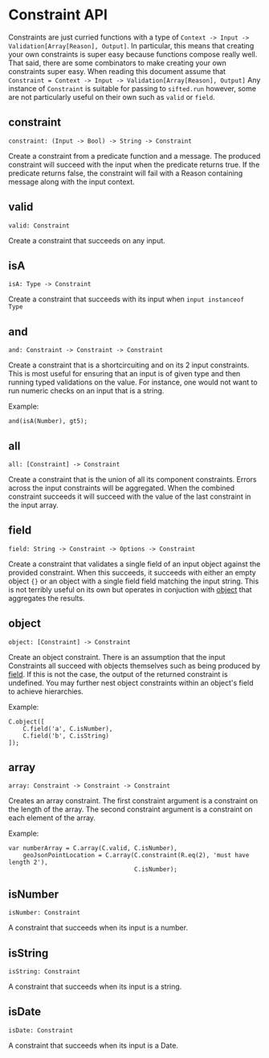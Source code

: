 # Constraint API

Constraints are just curried functions with a type of `Context -> Input -> Validation[Array[Reason], Output]`.
In particular, this means that creating your own constraints is super easy because functions compose really well.
That said, there are some combinators to make creating your own constraints super easy. When reading this document assume that `Constraint = Context -> Input -> Validation[Array[Reason], Output]`
Any instance of `Constraint` is suitable for passing to `sifted.run` however, some are not particularly useful on their own such as `valid` or `field`.

## constraint
`constraint: (Input -> Bool) -> String -> Constraint`

Create a constraint from a predicate function and a message.
The produced constraint will succeed with the input when the predicate returns true.
If the predicate returns false, the constraint will fail with a Reason containing message along with the input context.

## valid
`valid: Constraint`

Create a constraint that succeeds on any input.

## isA
`isA: Type -> Constraint`

Create a constraint that succeeds with its input when `input instanceof Type`

## and
`and: Constraint -> Constraint -> Constraint`

Create a constraint that is a shortcircuiting and on its 2 input constraints. This is most useful for ensuring that an input is of given type and then running typed validations on the value.
For instance, one would not want to run numeric checks on an input that is a string.

Example:

    and(isA(Number), gt5);

## all
`all: [Constraint] -> Constraint`

Create a constraint that is the union of all its component constraints. Errors across the input constraints will be aggregated.
When the combined constraint succeeds it will succeed with the value of the last constraint in the input array.

## field
`field: String -> Constraint -> Options -> Constraint`

Create a constraint that validates a single field of an input object against the provided constraint.
 When this succeeds, it succeeds with either an empty object `{}` or an object with a single field field matching the input string.
This is not terribly useful on its own but operates in conjuction with [object](#object) that aggregates the results.


## object
`object: [Constraint] -> Constraint`

Create an object constraint.
There is an assumption that the input Constraints all succeed with objects themselves such as being produced by [field](#field).
If this is not the case, the output of the returned constraint is undefined.
You may further nest object constraints within an object's field to achieve hierarchies.

Example:

    C.object([
        C.field('a', C.isNumber),
        C.field('b', C.isString)
    ]);

## array
`array: Constraint -> Constraint -> Constraint`

Creates an array constraint.
The first constraint argument is a constraint on the length of the array.
The second constraint argument is a constraint on each element of the array.

Example:

    var numberArray = C.array(C.valid, C.isNumber),
        geoJsonPointLocation = C.array(C.constraint(R.eq(2), 'must have length 2'),
                                       C.isNumber);

## isNumber
`isNumber: Constraint`

A constraint that succeeds when its input is a number.

## isString
`isString: Constraint`

A constraint that succeeds when its input is a string.

## isDate
`isDate: Constraint`

A constraint that succeeds when its input is a Date.
